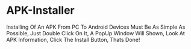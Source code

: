 # APK-Installer
Installing Of An APK From PC To Android Devices Must Be As Simple As Possible, Just Double Click On It, A PopUp Window Will Shown, Look At APK Information, Click The Install Button, Thats Done!
